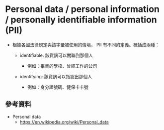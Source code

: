 # Personal data / personal information / personally identifiable information (PII)


* 根據各國法律規定與該字彙被使用的情境， PII 有不同的定義。概括成兩種：

  * identifiable: 該資訊可以關聯到那個人
    * 例如：畢業的學校、曾經工作的公司

  * identifying: 該資訊可以指認出那個人
    * 例如：身分證號碼、健保卡卡號


## 參考資料

   * Personal data
     * https://en.wikipedia.org/wiki/Personal_data

